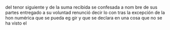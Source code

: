 del tenor siguiente y de la suma recibida se confesada a nom
bre de sus partes entregado a su voluntad renunció decir lo con
tras la excepción de la hon numérica que se pueda eg
gir y que se declara en una cosa que no se ha visto el